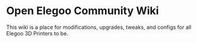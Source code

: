 # Open Elegoo Community Wiki
This wiki is a place for modifications, upgrades, tweaks, and configs for all Elegoo 3D Printers to be.